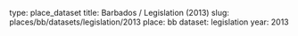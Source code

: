 type: place_dataset
title: Barbados / Legislation (2013)
slug: places/bb/datasets/legislation/2013
place: bb
dataset: legislation
year: 2013
